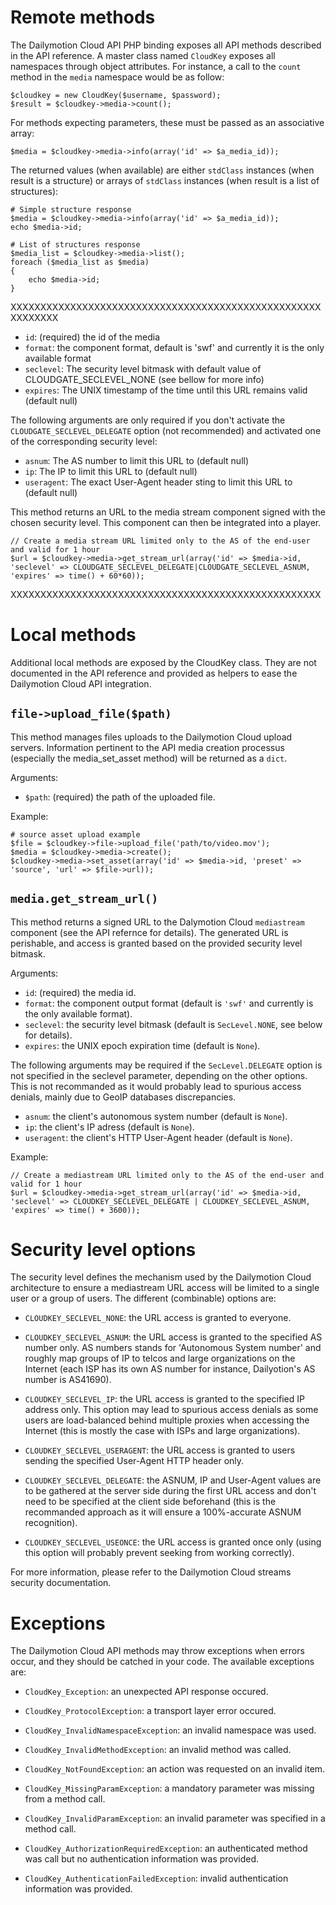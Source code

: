 Remote methods
==============

The Dailymotion Cloud API PHP binding exposes all API methods described in the API reference.
A master class named `CloudKey` exposes all namespaces through object attributes. For instance,
a call to the `count` method in the `media` namespace would be as follow:

    $cloudkey = new CloudKey($username, $password);
    $result = $cloudkey->media->count();

For methods expecting parameters, these must be passed as an associative array:

    $media = $cloudkey->media->info(array('id' => $a_media_id));

The returned values (when available) are either `stdClass` instances (when result is a structure)
or arrays of `stdClass` instances (when result is a list of structures):

    # Simple structure response
    $media = $cloudkey->media->info(array('id' => $a_media_id));
    echo $media->id;

    # List of structures response
    $media_list = $cloudkey->media->list();
    foreach ($media_list as $media)
    {
        echo $media->id;
    }

XXXXXXXXXXXXXXXXXXXXXXXXXXXXXXXXXXXXXXXXXXXXXXXXXXXXXXXXXXXX
- `id`: (required) the id of the media
- `format`: the component format, default is 'swf' and currently it is the only available format
- `seclevel`: The security level bitmask with default value of CLOUDGATE_SECLEVEL_NONE (see bellow for more info)
- `expires`: The UNIX timestamp of the time until this URL remains valid (default null)

The following arguments are only required if you don't activate the `CLOUDGATE_SECLEVEL_DELEGATE` option (not
recommended) and activated one of the corresponding security level:

- `asnum`: The AS number to limit this URL to (default null)
- `ip`: The IP to limit this URL to (default null)
- `useragent`: The exact User-Agent header sting to limit this URL to (default null)

This method returns an URL to the media stream component signed with the chosen security level. This
component can then be integrated into a player.

    // Create a media stream URL limited only to the AS of the end-user and valid for 1 hour
    $url = $cloudkey->media->get_stream_url(array('id' => $media->id, 'seclevel' => CLOUDGATE_SECLEVEL_DELEGATE|CLOUDGATE_SECLEVEL_ASNUM, 'expires' => time() + 60*60));
XXXXXXXXXXXXXXXXXXXXXXXXXXXXXXXXXXXXXXXXXXXXXXXXXXXX

Local methods
=============

Additional local methods are exposed by the CloudKey class. They are not documented in the API
reference and provided as helpers to ease the Dailymotion Cloud API integration.

`file->upload_file($path)`
--------------------------

This method manages files uploads to the Dailymotion Cloud upload servers. Information pertinent
to the API media creation processus (especially the media_set_asset method) will be returned as
a `dict`.

Arguments:

- `$path`: (required) the path of the uploaded file.

Example:

    # source asset upload example
    $file = $cloudkey->file->upload_file('path/to/video.mov');
    $media = $cloudkey->media->create();
    $cloudkey->media->set_asset(array('id' => $media->id, 'preset' => 'source', 'url' => $file->url));

`media.get_stream_url()`
------------------------

This method returns a signed URL to the Dalymotion Cloud `mediastream` component (see the API refernce
for details). The generated URL is perishable, and access is granted based on the provided security level
bitmask.

Arguments:

- `id`: (required) the media id.
- `format`: the component output format (default is `'swf'` and currently is the only available format).
- `seclevel`: the security level bitmask (default is `SecLevel.NONE`, see below for details).
- `expires`: the UNIX epoch expiration time (default is `None`).

The following arguments may be required if the `SecLevel.DELEGATE` option is not specified in the seclevel
parameter, depending on the other options. This is not recommanded as it would probably lead to spurious
access denials, mainly due to GeoIP databases discrepancies.

- `asnum`: the client's autonomous system number (default is `None`).
- `ip`: the client's IP adress (default is `None`).
- `useragent`: the client's HTTP User-Agent header (default is `None`).

Example:

    // Create a mediastream URL limited only to the AS of the end-user and valid for 1 hour
    $url = $cloudkey->media->get_stream_url(array('id' => $media->id, 'seclevel' => CLOUDKEY_SECLEVEL_DELEGATE | CLOUDKEY_SECLEVEL_ASNUM, 'expires' => time() + 3600));

Security level options
======================

The security level defines the mechanism used by the Dailymotion Cloud architecture to ensure a mediastream
URL access will be limited to a single user or a group of users. The different (combinable) options are:

- `CLOUDKEY_SECLEVEL_NONE`: the URL access is granted to everyone.

- `CLOUDKEY_SECLEVEL_ASNUM`: the URL access is granted to the specified AS number only. AS numbers stands for
  'Autonomous System number' and roughly map groups of IP to telcos and large organizations on the Internet
   (each ISP has its own AS number for instance, Dailyotion's AS number is AS41690).

- `CLOUDKEY_SECLEVEL_IP`: the URL access is granted to the specified IP address only. This option may lead to
   spurious access denials as some users are load-balanced behind multiple proxies when accessing the Internet
   (this is mostly the case with ISPs and large organizations).

- `CLOUDKEY_SECLEVEL_USERAGENT`: the URL access is granted to users sending the specified User-Agent HTTP header
   only.

- `CLOUDKEY_SECLEVEL_DELEGATE`: the ASNUM, IP and User-Agent values are to be gathered at the server side during
  the first URL access and don't need to be specified at the client side beforehand (this is the recommanded approach
  as it will ensure a 100%-accurate ASNUM recognition).

- `CLOUDKEY_SECLEVEL_USEONCE`: the URL access is granted once only (using this option will probably prevent seeking
   from working correctly).

For more information, please refer to the Dailymotion Cloud streams security documentation.

Exceptions
==========

The Dailymotion Cloud API methods may throw exceptions when errors occur, and they should be catched in your
code. The available exceptions are:

- `CloudKey_Exception`: an unexpected API response occured.

- `CloudKey_ProtocolException`: a transport layer error occured.

- `CloudKey_InvalidNamespaceException`: an invalid namespace was used.

- `CloudKey_InvalidMethodException`: an invalid method was called.

- `CloudKey_NotFoundException`: an action was requested on an invalid item.

- `CloudKey_MissingParamException`: a mandatory parameter was missing from a method call.

- `CloudKey_InvalidParamException`: an invalid parameter was specified in a method call.

- `CloudKey_AuthorizationRequiredException`: an authenticated method was call but no authentication information was provided.

- `CloudKey_AuthenticationFailedException`: invalid authentication information was provided.
